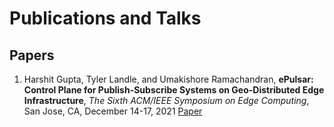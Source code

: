 # Publications and Talks

## Papers

1. Harshit Gupta, Tyler Landle, and Umakishore Ramachandran, **ePulsar: Control Plane for Publish-Subscribe Systems on Geo-Distributed Edge Infrastructure**, *The Sixth ACM/IEEE Symposium on Edge Computing*, San Jose, CA, December 14-17, 2021 [Paper](https://www.cc.gatech.edu/grads/h/hgupta40/publication_resources/papers/epulsar.pdf)

